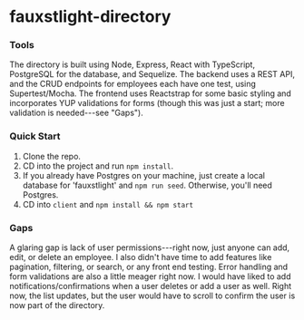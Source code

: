 # fauxstlight-directory

### Tools

The directory is built using Node, Express, React with TypeScript, PostgreSQL for the database, and Sequelize. The backend uses a REST API, and the CRUD endpoints for employees each have one test, using Supertest/Mocha. The frontend uses Reactstrap for some basic styling and incorporates YUP validations for forms (though this was just a start; more validation is needed---see "Gaps").

### Quick Start

1. Clone the repo.
2. CD into the project and run `npm install`.
3. If you already have Postgres on your machine, just create a local database for 'fauxstlight' and `npm run seed`. Otherwise, you'll need Postgres.
4. CD into `client` and `npm install && npm start`

### Gaps

A glaring gap is lack of user permissions---right now, just anyone can add, edit, or delete an employee. I also didn't have time to add features like pagination, filtering, or search, or any front end testing. Error handling and form validations are also a little meager right now. I would have liked to add notifications/confirmations when a user deletes or add a user as well. Right now, the list updates, but the user would have to scroll to confirm the user is now part of the directory.
